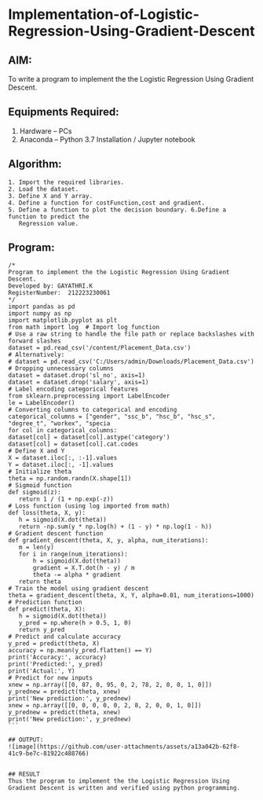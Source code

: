 # Implementation-of-Logistic-Regression-Using-Gradient-Descent

## AIM:
To write a program to implement the the Logistic Regression Using Gradient Descent.

## Equipments Required:
1. Hardware – PCs
2. Anaconda – Python 3.7 Installation / Jupyter notebook

## Algorithm:
```
1. Import the required libraries.
2. Load the dataset.
3. Define X and Y array.
4. Define a function for costFunction,cost and gradient.
5. Define a function to plot the decision boundary. 6.Define a function to predict the 
   Regression value.
```
## Program:
 ``````
 /*
 Program to implement the the Logistic Regression Using Gradient Descent.
 Developed by: GAYATHRI.K
 RegisterNumber:  212223230061
 */
 import pandas as pd
 import numpy as np
 import matplotlib.pyplot as plt
 from math import log  # Import log function
 # Use a raw string to handle the file path or replace backslashes with forward slashes
 dataset = pd.read_csv('/content/Placement_Data.csv')
 # Alternatively:
 # dataset = pd.read_csv('C:/Users/admin/Downloads/Placement_Data.csv')
 # Dropping unnecessary columns
 dataset = dataset.drop('sl_no', axis=1)
 dataset = dataset.drop('salary', axis=1)
 # Label encoding categorical features
 from sklearn.preprocessing import LabelEncoder
 le = LabelEncoder()
 # Converting columns to categorical and encoding
 categorical_columns = ["gender", "ssc_b", "hsc_b", "hsc_s", "degree_t", "workex", "specia
 for col in categorical_columns:
 dataset[col] = dataset[col].astype('category')
 dataset[col] = dataset[col].cat.codes
 # Define X and Y
X = dataset.iloc[:, :-1].values
 Y = dataset.iloc[:, -1].values
 # Initialize theta
 theta = np.random.randn(X.shape[1])
 # Sigmoid function
 def sigmoid(z):
    return 1 / (1 + np.exp(-z))
 # Loss function (using log imported from math)
 def loss(theta, X, y):
    h = sigmoid(X.dot(theta))
    return -np.sum(y * np.log(h) + (1 - y) * np.log(1 - h))
 # Gradient descent function
 def gradient_descent(theta, X, y, alpha, num_iterations):
    m = len(y)
    for i in range(num_iterations):
        h = sigmoid(X.dot(theta))
        gradient = X.T.dot(h - y) / m
        theta -= alpha * gradient
    return theta
 # Train the model using gradient descent
 theta = gradient_descent(theta, X, Y, alpha=0.01, num_iterations=1000)
 # Prediction function
 def predict(theta, X):
    h = sigmoid(X.dot(theta))
    y_pred = np.where(h > 0.5, 1, 0)
    return y_pred
 # Predict and calculate accuracy
 y_pred = predict(theta, X)
 accuracy = np.mean(y_pred.flatten() == Y)
 print('Accuracy:', accuracy)
 print('Predicted:', y_pred)
 print('Actual:', Y)
 # Predict for new inputs
 xnew = np.array([[0, 87, 0, 95, 0, 2, 78, 2, 0, 0, 1, 0]])
 y_prednew = predict(theta, xnew)
 print('New prediction:', y_prednew)
 xnew = np.array([[0, 0, 0, 0, 0, 2, 8, 2, 0, 0, 1, 0]])
 y_prednew = predict(theta, xnew)
 print('New prediction:', y_prednew)
```

## OUTPUT:
![image](https://github.com/user-attachments/assets/a13a042b-62f8-41c9-be7c-81922c488766)


## RESULT
Thus the program to implement the the Logistic Regression Using Gradient Descent is written and verified using python programming.

